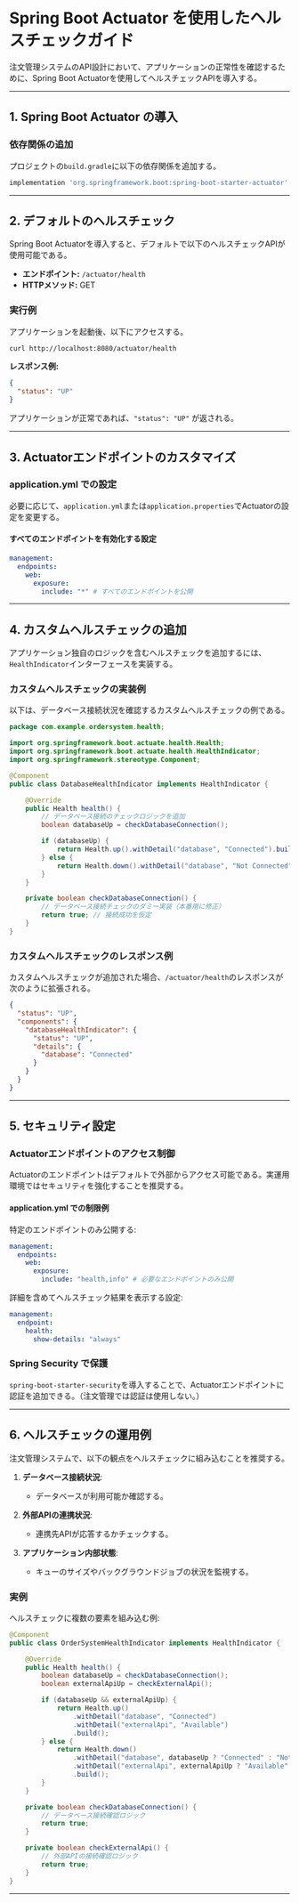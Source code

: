 # Spring Boot Actuator を使用したヘルスチェックガイド

注文管理システムのAPI設計において、アプリケーションの正常性を確認するために、Spring Boot Actuatorを使用してヘルスチェックAPIを導入する。

---

## 1. Spring Boot Actuator の導入

### 依存関係の追加
プロジェクトの`build.gradle`に以下の依存関係を追加する。

```gradle
implementation 'org.springframework.boot:spring-boot-starter-actuator'
```

---

## 2. デフォルトのヘルスチェック

Spring Boot Actuatorを導入すると、デフォルトで以下のヘルスチェックAPIが使用可能である。

- **エンドポイント:** `/actuator/health`
- **HTTPメソッド:** GET

### 実行例

アプリケーションを起動後、以下にアクセスする。

```bash
curl http://localhost:8080/actuator/health
```

**レスポンス例:**
```json
{
  "status": "UP"
}
```

アプリケーションが正常であれば、`"status": "UP"` が返される。

---

## 3. Actuatorエンドポイントのカスタマイズ

### application.yml での設定
必要に応じて、`application.yml`または`application.properties`でActuatorの設定を変更する。

#### すべてのエンドポイントを有効化する設定

```yaml
management:
  endpoints:
    web:
      exposure:
        include: "*" # すべてのエンドポイントを公開
```

---

## 4. カスタムヘルスチェックの追加

アプリケーション独自のロジックを含むヘルスチェックを追加するには、`HealthIndicator`インターフェースを実装する。

### カスタムヘルスチェックの実装例

以下は、データベース接続状況を確認するカスタムヘルスチェックの例である。

```java
package com.example.ordersystem.health;

import org.springframework.boot.actuate.health.Health;
import org.springframework.boot.actuate.health.HealthIndicator;
import org.springframework.stereotype.Component;

@Component
public class DatabaseHealthIndicator implements HealthIndicator {

    @Override
    public Health health() {
        // データベース接続のチェックロジックを追加
        boolean databaseUp = checkDatabaseConnection();

        if (databaseUp) {
            return Health.up().withDetail("database", "Connected").build();
        } else {
            return Health.down().withDetail("database", "Not Connected").build();
        }
    }

    private boolean checkDatabaseConnection() {
        // データベース接続チェックのダミー実装（本番用に修正）
        return true; // 接続成功を仮定
    }
}
```

### カスタムヘルスチェックのレスポンス例

カスタムヘルスチェックが追加された場合、`/actuator/health`のレスポンスが次のように拡張される。

```json
{
  "status": "UP",
  "components": {
    "databaseHealthIndicator": {
      "status": "UP",
      "details": {
        "database": "Connected"
      }
    }
  }
}
```

---

## 5. セキュリティ設定

### Actuatorエンドポイントのアクセス制御

Actuatorのエンドポイントはデフォルトで外部からアクセス可能である。実運用環境ではセキュリティを強化することを推奨する。

#### application.yml での制限例

特定のエンドポイントのみ公開する:

```yaml
management:
  endpoints:
    web:
      exposure:
        include: "health,info" # 必要なエンドポイントのみ公開
```

詳細を含めてヘルスチェック結果を表示する設定:

```yaml
management:
  endpoint:
    health:
      show-details: "always"
```

### Spring Security で保護

`spring-boot-starter-security`を導入することで、Actuatorエンドポイントに認証を追加できる。（注文管理では認証は使用しない。）

---

## 6. ヘルスチェックの運用例

注文管理システムで、以下の観点をヘルスチェックに組み込むことを推奨する。

1. **データベース接続状況**: 
   - データベースが利用可能か確認する。

2. **外部APIの連携状況**:
   - 連携先APIが応答するかチェックする。

3. **アプリケーション内部状態**:
   - キューのサイズやバックグラウンドジョブの状況を監視する。

### 実例

ヘルスチェックに複数の要素を組み込む例:

```java
@Component
public class OrderSystemHealthIndicator implements HealthIndicator {

    @Override
    public Health health() {
        boolean databaseUp = checkDatabaseConnection();
        boolean externalApiUp = checkExternalApi();

        if (databaseUp && externalApiUp) {
            return Health.up()
                .withDetail("database", "Connected")
                .withDetail("externalApi", "Available")
                .build();
        } else {
            return Health.down()
                .withDetail("database", databaseUp ? "Connected" : "Not Connected")
                .withDetail("externalApi", externalApiUp ? "Available" : "Unavailable")
                .build();
        }
    }

    private boolean checkDatabaseConnection() {
        // データベース接続確認ロジック
        return true;
    }

    private boolean checkExternalApi() {
        // 外部APIの接続確認ロジック
        return true;
    }
}
```

---

